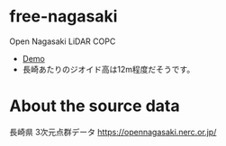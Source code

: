 # free-nagasaki
Open Nagasaki LiDAR COPC

- [Demo](list.md)
- 長崎あたりのジオイド高は12m程度だそうです。

# About the source data
長崎県 3次元点群データ https://opennagasaki.nerc.or.jp/

